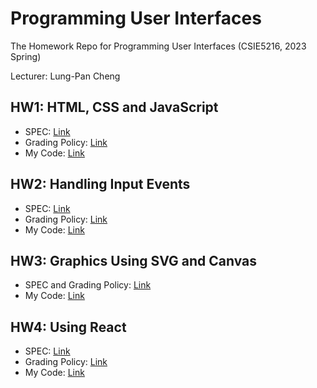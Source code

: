 # Programming User Interfaces
The Homework Repo for Programming User Interfaces (CSIE5216, 2023 Spring)

Lecturer: Lung-Pan Cheng

## HW1: HTML, CSS and JavaScript
- SPEC: [Link](https://hackmd.io/@JzlEUD93ThWqJ7ZGOqTbeQ/Sk1OTRcJn)
- Grading Policy: [Link](https://hackmd.io/@JzlEUD93ThWqJ7ZGOqTbeQ/rkD7UmVl3)
- My Code: [Link](https://github.com/orangeorangehuang/Programming-User-Interfaces/tree/main/hw1-html-css-and-javascript)

## HW2: Handling Input Events
- SPEC: [Link](https://hackmd.io/@akairisu/HkUibgmx3)
- Grading Policy: [Link](https://hackmd.io/@akairisu/ryyVbjSg3)
- My Code: [Link](https://github.com/orangeorangehuang/Programming-User-Interfaces/tree/main/hw2-handling-input-events)

## HW3: Graphics Using SVG and Canvas
- SPEC and Grading Policy: [Link](https://hackmd.io/@JzlEUD93ThWqJ7ZGOqTbeQ/BJCaySVl3)
- My Code: [Link](https://github.com/orangeorangehuang/Programming-User-Interfaces/tree/main/hw3-graphics-using-svg-and-canvas)

## HW4: Using React
- SPEC: [Link](https://hackmd.io/@akairisu/ByGFeGdZh)
- Grading Policy: [Link](https://hackmd.io/@akairisu/S189Qz5-h)
- My Code: [Link](https://github.com/orangeorangehuang/Programming-User-Interfaces/tree/main/hw4-using-react)
